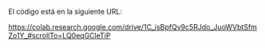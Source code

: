 El código está en la siguiente URL:

https://colab.research.google.com/drive/1C_isBpfQv9c5RJdo_JuoWVbtSfmZo1Y_#scrollTo=LQ0eqGCleTiP



